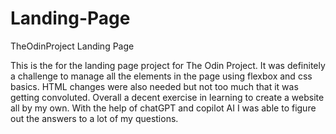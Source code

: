 # Landing-Page
TheOdinProject Landing Page

This is the for the landing page project for The Odin Project. It was definitely a challenge to manage all
the elements in the page using flexbox and css basics. HTML changes were also needed but not too much that 
it was getting convoluted. Overall a decent exercise in learning to create a website all by my own. With the
help of chatGPT and copilot AI I was able to figure out the answers to a lot of my questions.